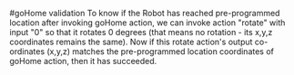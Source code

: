 #goHome validation
To know if the Robot has reached pre-programmed location after invoking goHome action, we can invoke action "rotate" with input "0" 
so that it rotates 0 degrees (that means no rotation - its x,y,z coordinates remains the same). Now if this rotate action's output 
co-ordinates (x,y,z) matches the pre-programmed location coordinates of goHome action, then it has succeeded.
